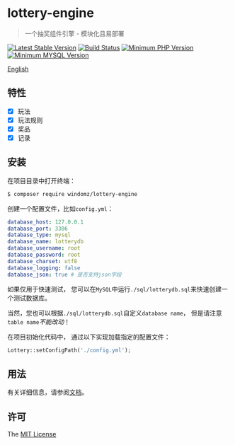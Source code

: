 # lottery-engine

> 一个抽奖组件引擎 - 模块化且易部署

[![Latest Stable Version](https://img.shields.io/packagist/v/windomz/lottery-engine.svg?style=flat-square)](https://packagist.org/packages/windomz/lottery-engine)
[![Build Status](https://img.shields.io/travis/WindomZ/lottery-engine/master.svg?style=flat-square)](https://travis-ci.org/WindomZ/lottery-engine)
[![Minimum PHP Version](https://img.shields.io/badge/php-%3E%3D%207.0-8892BF.svg?style=flat-square)](https://php.net/)
[![Minimum MYSQL Version](https://img.shields.io/badge/mysql-%3E%3D%205.6-4479a1.svg?style=flat-square)](https://www.mysql.com/)

[English](https://github.com/WindomZ/lottery-engine/blob/master/README.md#readme)

## 特性

- [x] 玩法
- [x] 玩法规则
- [x] 奖品
- [x] 记录

## 安装

在项目目录中打开终端：
```bash
$ composer require windomz/lottery-engine
```

创建一个配置文件，比如`config.yml`：
```yaml
database_host: 127.0.0.1
database_port: 3306
database_type: mysql
database_name: lotterydb
database_username: root
database_password: root
database_charset: utf8
database_logging: false
database_json: true # 是否支持json字段
```

如果仅用于快速测试，
您可以在`MySQL`中运行`./sql/lotterydb.sql`来快速创建一个测试数据库。

当然，您也可以根据`./sql/lotterydb.sql`自定义`database name`，
但是请注意`table name`_不能改动_！

在项目初始化代码中，
通过以下实现加载指定的配置文件：
```php
Lottery::setConfigPath('./config.yml');
```

## 用法

有关详细信息，请参阅[文档](https://windomz.github.io/lottery-engine)。

## 许可

The [MIT License](https://github.com/WindomZ/lottery-engine/blob/master/LICENSE)
